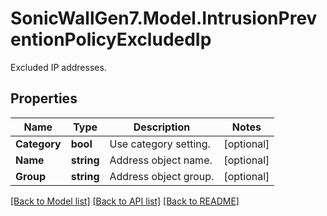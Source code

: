 # SonicWallGen7.Model.IntrusionPreventionPolicyExcludedIp
Excluded IP addresses.

## Properties

Name | Type | Description | Notes
------------ | ------------- | ------------- | -------------
**Category** | **bool** | Use category setting. | [optional] 
**Name** | **string** | Address object name. | [optional] 
**Group** | **string** | Address object group. | [optional] 

[[Back to Model list]](../README.md#documentation-for-models) [[Back to API list]](../README.md#documentation-for-api-endpoints) [[Back to README]](../README.md)

